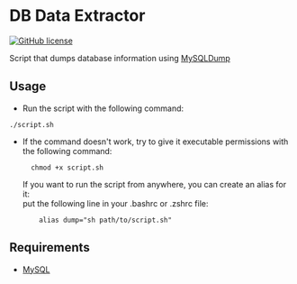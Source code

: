 # DB Data Extractor

[![GitHub license](https://img.shields.io/github/license/Naereen/StrapDown.js.svg)](https://github.com/GabrielCrackPro/db-data-extractor/master/LICENSE)

Script that dumps database information using [MySQLDump](https://dev.mysql.com/doc/refman/8.0/en/mysqldump.html)

## Usage

- Run the script with the following command: <br>

```
./script.sh
```

- If the command doesn't work, try to give it executable permissions with the following command: <br>

  ```
    chmod +x script.sh
  ```

  If you want to run the script from anywhere, you can create an alias for it: <br>
  put the following line in your .bashrc or .zshrc file: <br>

  ```
      alias dump="sh path/to/script.sh"
  ```

## Requirements

- <a href="https://dev.mysql.com/downloads" target="_blank">MySQL</a>
